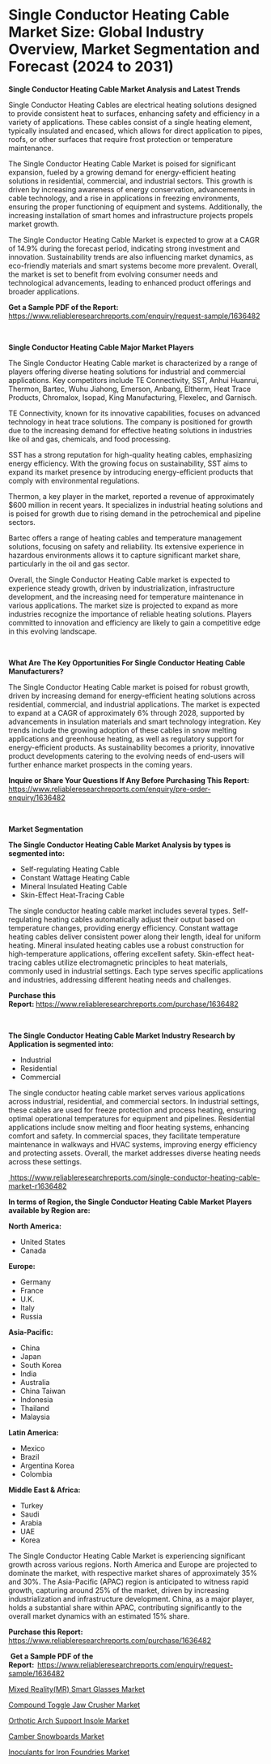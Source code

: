 <p><h1>Single Conductor Heating Cable Market Size: Global Industry Overview, Market Segmentation and Forecast (2024 to 2031)</h1></p><p><strong>Single Conductor Heating Cable Market Analysis and Latest Trends</strong></p>
<p><p>Single Conductor Heating Cables are electrical heating solutions designed to provide consistent heat to surfaces, enhancing safety and efficiency in a variety of applications. These cables consist of a single heating element, typically insulated and encased, which allows for direct application to pipes, roofs, or other surfaces that require frost protection or temperature maintenance.</p><p>The Single Conductor Heating Cable Market is poised for significant expansion, fueled by a growing demand for energy-efficient heating solutions in residential, commercial, and industrial sectors. This growth is driven by increasing awareness of energy conservation, advancements in cable technology, and a rise in applications in freezing environments, ensuring the proper functioning of equipment and systems. Additionally, the increasing installation of smart homes and infrastructure projects propels market growth.</p><p>The Single Conductor Heating Cable Market is expected to grow at a CAGR of 14.9% during the forecast period, indicating strong investment and innovation. Sustainability trends are also influencing market dynamics, as eco-friendly materials and smart systems become more prevalent. Overall, the market is set to benefit from evolving consumer needs and technological advancements, leading to enhanced product offerings and broader applications.</p></p>
<p><strong>Get a Sample PDF of the Report:&nbsp;</strong> <a href="https://www.reliableresearchreports.com/enquiry/request-sample/1636482">https://www.reliableresearchreports.com/enquiry/request-sample/1636482</a></p>
<p>&nbsp;</p>
<p><strong>Single Conductor Heating Cable Major Market Players</strong></p>
<p><p>The Single Conductor Heating Cable market is characterized by a range of players offering diverse heating solutions for industrial and commercial applications. Key competitors include TE Connectivity, SST, Anhui Huanrui, Thermon, Bartec, Wuhu Jiahong, Emerson, Anbang, Eltherm, Heat Trace Products, Chromalox, Isopad, King Manufacturing, Flexelec, and Garnisch.</p><p>TE Connectivity, known for its innovative capabilities, focuses on advanced technology in heat trace solutions. The company is positioned for growth due to the increasing demand for effective heating solutions in industries like oil and gas, chemicals, and food processing.</p><p>SST has a strong reputation for high-quality heating cables, emphasizing energy efficiency. With the growing focus on sustainability, SST aims to expand its market presence by introducing energy-efficient products that comply with environmental regulations.</p><p>Thermon, a key player in the market, reported a revenue of approximately $600 million in recent years. It specializes in industrial heating solutions and is poised for growth due to rising demand in the petrochemical and pipeline sectors.</p><p>Bartec offers a range of heating cables and temperature management solutions, focusing on safety and reliability. Its extensive experience in hazardous environments allows it to capture significant market share, particularly in the oil and gas sector.</p><p>Overall, the Single Conductor Heating Cable market is expected to experience steady growth, driven by industrialization, infrastructure development, and the increasing need for temperature maintenance in various applications. The market size is projected to expand as more industries recognize the importance of reliable heating solutions. Players committed to innovation and efficiency are likely to gain a competitive edge in this evolving landscape.</p></p>
<p>&nbsp;</p>
<p><strong>What Are The Key Opportunities For Single Conductor Heating Cable Manufacturers?</strong></p>
<p><p>The Single Conductor Heating Cable market is poised for robust growth, driven by increasing demand for energy-efficient heating solutions across residential, commercial, and industrial applications. The market is expected to expand at a CAGR of approximately 6% through 2028, supported by advancements in insulation materials and smart technology integration. Key trends include the growing adoption of these cables in snow melting applications and greenhouse heating, as well as regulatory support for energy-efficient products. As sustainability becomes a priority, innovative product developments catering to the evolving needs of end-users will further enhance market prospects in the coming years.</p></p>
<p><strong>Inquire or Share Your Questions If Any Before Purchasing This Report:</strong> <a href="https://www.reliableresearchreports.com/enquiry/pre-order-enquiry/1636482">https://www.reliableresearchreports.com/enquiry/pre-order-enquiry/1636482</a></p>
<p>&nbsp;</p>
<p><strong>Market Segmentation</strong></p>
<p><strong>The Single Conductor Heating Cable Market Analysis by types is segmented into:</strong></p>
<p><ul><li>Self-regulating Heating Cable</li><li>Constant Wattage Heating Cable</li><li>Mineral Insulated Heating Cable</li><li>Skin-Effect Heat-Tracing Cable</li></ul></p>
<p><p>The single conductor heating cable market includes several types. Self-regulating heating cables automatically adjust their output based on temperature changes, providing energy efficiency. Constant wattage heating cables deliver consistent power along their length, ideal for uniform heating. Mineral insulated heating cables use a robust construction for high-temperature applications, offering excellent safety. Skin-effect heat-tracing cables utilize electromagnetic principles to heat materials, commonly used in industrial settings. Each type serves specific applications and industries, addressing different heating needs and challenges.</p></p>
<p><strong>Purchase this Report:&nbsp;</strong><a href="https://www.reliableresearchreports.com/purchase/1636482">https://www.reliableresearchreports.com/purchase/1636482</a></p>
<p>&nbsp;</p>
<p><strong>The Single Conductor Heating Cable Market Industry Research by Application is segmented into:</strong></p>
<p><ul><li>Industrial</li><li>Residential</li><li>Commercial</li></ul></p>
<p><p>The single conductor heating cable market serves various applications across industrial, residential, and commercial sectors. In industrial settings, these cables are used for freeze protection and process heating, ensuring optimal operational temperatures for equipment and pipelines. Residential applications include snow melting and floor heating systems, enhancing comfort and safety. In commercial spaces, they facilitate temperature maintenance in walkways and HVAC systems, improving energy efficiency and protecting assets. Overall, the market addresses diverse heating needs across these settings.</p></p>
<p><a href="https://www.reliableresearchreports.com/single-conductor-heating-cable-market-r1636482">&nbsp;https://www.reliableresearchreports.com/single-conductor-heating-cable-market-r1636482</a></p>
<p><strong>In terms of Region, the Single Conductor Heating Cable Market Players available by Region are:</strong></p>
<p>
    <p> <strong> North America: </strong>
        <ul>
            <li>United States</li>
            <li>Canada</li>
        </ul>
        </p> 
    <p> <strong> Europe: </strong>
        <ul>
            <li>Germany</li>
            <li>France</li>
            <li>U.K.</li>
            <li>Italy</li>
            <li>Russia</li>
        </ul>
        </p> 
    <p> <strong> Asia-Pacific: </strong>
        <ul>
            <li>China</li>
            <li>Japan</li>
            <li>South Korea</li>
            <li>India</li>
            <li>Australia</li>
            <li>China Taiwan</li>
            <li>Indonesia</li>
            <li>Thailand</li>
            <li>Malaysia</li>
        </ul>
        </p> 
    <p> <strong> Latin America: </strong>
        <ul>
            <li>Mexico</li>
            <li>Brazil</li>
            <li>Argentina Korea</li>
            <li>Colombia</li>
        </ul>
        </p> 
    <p> <strong> Middle East & Africa: </strong>
        <ul>
            <li>Turkey</li>
            <li>Saudi</li>
            <li>Arabia</li>
            <li>UAE</li>
            <li>Korea</li>
        </ul>
    </p>
    </p>
<p><p>The Single Conductor Heating Cable Market is experiencing significant growth across various regions. North America and Europe are projected to dominate the market, with respective market shares of approximately 35% and 30%. The Asia-Pacific (APAC) region is anticipated to witness rapid growth, capturing around 25% of the market, driven by increasing industrialization and infrastructure development. China, as a major player, holds a substantial share within APAC, contributing significantly to the overall market dynamics with an estimated 15% share.</p></p>
<p><strong>Purchase this Report: </strong><a href="https://www.reliableresearchreports.com/purchase/1636482">https://www.reliableresearchreports.com/purchase/1636482</a></p>
<p>&nbsp;<strong>Get a Sample PDF of the Report:&nbsp;&nbsp;</strong><a href="https://www.reliableresearchreports.com/enquiry/request-sample/1636482">https://www.reliableresearchreports.com/enquiry/request-sample/1636482</a></p>
<p><strong></strong></p>
<p><p><a href="https://medium.com/@santosdicki04/mixed-reality-mr-smart-glasses-industry-analysis-report-its-market-size-share-trends-by-0b7d23ca1c72?postPublishedType=repub">Mixed Reality(MR) Smart Glasses Market</a></p><p><a href="https://github.com/mauripalmi/Market-Research-Report-List-5/blob/main/compound-toggle-jaw-crusher-market.md">Compound Toggle Jaw Crusher Market</a></p><p><a href="https://www.linkedin.com/pulse/orthotic-arch-support-insole-market-essentials-key-players-51o8e?trackingId=1dfgFmL1TaST9HGrmfFzsQ%3D%3D">Orthotic Arch Support Insole Market</a></p><p><a href="https://issuu.com/reportprime-2/docs/camber-snowboards-market-size-2030._3e8ced982a6b52">Camber Snowboards Market</a></p><p><a href="https://medium.com/@maximuskihn1939/evaluating-global-inoculants-for-iron-foundries-market-trends-and-growth-opportunities-by-region-391512de007f">Inoculants for Iron Foundries Market</a></p></p>